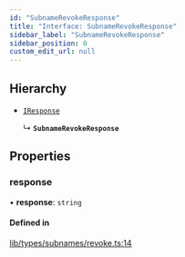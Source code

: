 ```yaml
---
id: "SubnameRevokeResponse"
title: "Interface: SubnameRevokeResponse"
sidebar_label: "SubnameRevokeResponse"
sidebar_position: 0
custom_edit_url: null
---
```


## Hierarchy

- [`IResponse`](IResponse.md)

  ↳ **`SubnameRevokeResponse`**

## Properties

### response

• **response**: `string`

#### Defined in

[lib/types/subnames/revoke.ts:14](https://github.com/JustaName-id/JustaName-sdk/blob/3b7cbff/packages/@justaname.id/sdk/src/lib/types/subnames/revoke.ts#L14)

